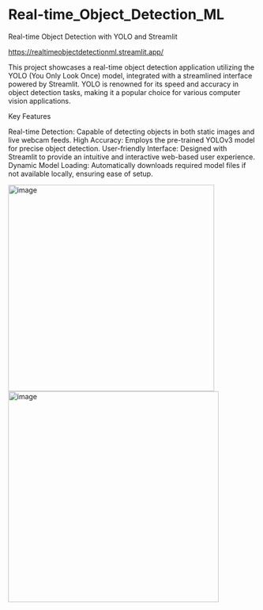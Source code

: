 # Real-time_Object_Detection_ML

Real-time Object Detection with YOLO and Streamlit

https://realtimeobjectdetectionml.streamlit.app/

This project showcases a real-time object detection application utilizing the YOLO (You Only Look Once) model, integrated with a streamlined interface powered by Streamlit. YOLO is renowned for its speed and accuracy in object detection tasks, making it a popular choice for various computer vision applications.

Key Features

Real-time Detection: Capable of detecting objects in both static images and live webcam feeds.
High Accuracy: Employs the pre-trained YOLOv3 model for precise object detection.
User-friendly Interface: Designed with Streamlit to provide an intuitive and interactive web-based user experience.
Dynamic Model Loading: Automatically downloads required model files if not available locally, ensuring ease of setup.

<img width="417" alt="image" src="https://github.com/user-attachments/assets/d24b8243-6768-4856-9037-e7f123dca982">
<img width="426" alt="image" src="https://github.com/user-attachments/assets/79b1c369-d192-4a72-b159-1a7fc0f1eca7">
